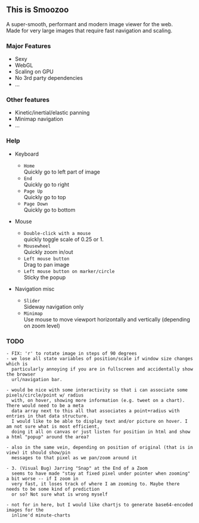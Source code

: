 ## This is Smoozoo
A super-smooth, performant and modern image viewer for the web.  
Made for very large images that require fast navigation and scaling.

### Major Features
- Sexy
- WebGL
- Scaling on GPU
- No 3rd party dependencies
- ...

### Other features
- Kinetic/inertial/elastic panning
- Minimap navigation
- ...

### Help
- Keyboard
    - `Home`  
        Quickly go to left part of image  
    - `End`  
        Quickly go to right  
    - `Page Up`  
        Quickly go to top  
    - `Page Down`  
        Quickly go to bottom  

- Mouse  
    - `Double-click with a mouse`  
        quickly toggle scale of 0.25 or 1.  
    - `Mousewheel`  
        Quickly zoom in/out  
    - `Left mouse button`  
        Drag to pan image  
    - `Left mouse button on marker/circle`  
        Sticky the popup  

- Navigation misc  
    - `Slider`  
        Sideway navigation only  
    - `Minimap`  
        Use mouse to move viewport horizontally and vertically (depending on zoom level)  


### TODO
	- FIX: 'r' to rotate image in steps of 90 degrees
	- we lose all state variables of position/scale if window size changes which is 
	  particularly annoying if you are in fullscreen and accidentally show the browser
	  url/navigation bar.

	- would be nice with some interactivity so that i can associate some pixels/circle/point w/ radius
	  with, on hover, showing more information (e.g. tweet on a chart). There would need to be a meta
	  data array next to this all that associates a point+radius with entries in that data structure.
	  I would like to be able to display text and/or picture on hover. I am not sure what is most efficient,
	  doing it all on canvas or just listen for position in html and show a html "popup" around the area?

	- also in the same vein, depending on position of original (that is in view) it should show/pin 
	  messages to that pixel as we pan/zoom around it

	- 3. (Visual Bug) Jarring "Snap" at the End of a Zoom
	  seems to have made "stay at fixed pixel under pointer when zooming" a bit worse -- if I zoom in
	  very fast, it loses track of where I am zooming to. Maybe there needs to be some kind of prediction
	  or so? Not sure what is wrong myself

    - not for in here, but I would like chartjs to generate base64-encoded images for the
      inline'd minute-charts
